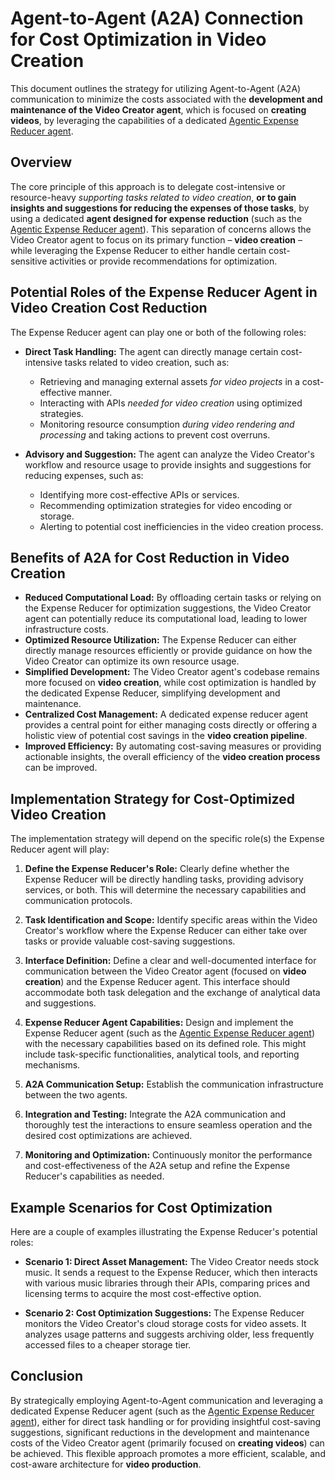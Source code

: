 # Agent-to-Agent (A2A) Connection for Cost Optimization in Video Creation

This document outlines the strategy for utilizing Agent-to-Agent (A2A) communication to minimize the costs associated with the **development and maintenance of the Video Creator agent**, which is focused on **creating videos**, by leveraging the capabilities of a dedicated [Agentic Expense Reducer agent](https://github.com/eeshvardasikcm/expense-reducer-using-adk).

## Overview

The core principle of this approach is to delegate cost-intensive or resource-heavy *supporting tasks related to video creation*, **or to gain insights and suggestions for reducing the expenses of those tasks**, by using a dedicated **agent designed for expense reduction** (such as the [Agentic Expense Reducer agent](https://github.com/eeshvardasikcm/expense-reducer-using-adk)). This separation of concerns allows the Video Creator agent to focus on its primary function – **video creation** – while leveraging the Expense Reducer to either handle certain cost-sensitive activities or provide recommendations for optimization.

## Potential Roles of the Expense Reducer Agent in Video Creation Cost Reduction

The Expense Reducer agent can play one or both of the following roles:

* **Direct Task Handling:** The agent can directly manage certain cost-intensive tasks related to video creation, such as:
    * Retrieving and managing external assets *for video projects* in a cost-effective manner.
    * Interacting with APIs *needed for video creation* using optimized strategies.
    * Monitoring resource consumption *during video rendering and processing* and taking actions to prevent cost overruns.

* **Advisory and Suggestion:** The agent can analyze the Video Creator's workflow and resource usage to provide insights and suggestions for reducing expenses, such as:
    * Identifying more cost-effective APIs or services.
    * Recommending optimization strategies for video encoding or storage.
    * Alerting to potential cost inefficiencies in the video creation process.

## Benefits of A2A for Cost Reduction in Video Creation

* **Reduced Computational Load:** By offloading certain tasks or relying on the Expense Reducer for optimization suggestions, the Video Creator agent can potentially reduce its computational load, leading to lower infrastructure costs.
* **Optimized Resource Utilization:** The Expense Reducer can either directly manage resources efficiently or provide guidance on how the Video Creator can optimize its own resource usage.
* **Simplified Development:** The Video Creator agent's codebase remains more focused on **video creation**, while cost optimization is handled by the dedicated Expense Reducer, simplifying development and maintenance.
* **Centralized Cost Management:** A dedicated expense reducer agent provides a central point for either managing costs directly or offering a holistic view of potential cost savings in the **video creation pipeline**.
* **Improved Efficiency:** By automating cost-saving measures or providing actionable insights, the overall efficiency of the **video creation process** can be improved.

## Implementation Strategy for Cost-Optimized Video Creation

The implementation strategy will depend on the specific role(s) the Expense Reducer agent will play:

1.  **Define the Expense Reducer's Role:** Clearly define whether the Expense Reducer will be directly handling tasks, providing advisory services, or both. This will determine the necessary capabilities and communication protocols.

2.  **Task Identification and Scope:** Identify specific areas within the Video Creator's workflow where the Expense Reducer can either take over tasks or provide valuable cost-saving suggestions.

3.  **Interface Definition:** Define a clear and well-documented interface for communication between the Video Creator agent (focused on **video creation**) and the Expense Reducer agent. This interface should accommodate both task delegation and the exchange of analytical data and suggestions.

4.  **Expense Reducer Agent Capabilities:** Design and implement the Expense Reducer agent (such as the [Agentic Expense Reducer agent](https://github.com/eeshvardasikcm/expense-reducer-using-adk)) with the necessary capabilities based on its defined role. This might include task-specific functionalities, analytical tools, and reporting mechanisms.

5.  **A2A Communication Setup:** Establish the communication infrastructure between the two agents.

6.  **Integration and Testing:** Integrate the A2A communication and thoroughly test the interactions to ensure seamless operation and the desired cost optimizations are achieved.

7.  **Monitoring and Optimization:** Continuously monitor the performance and cost-effectiveness of the A2A setup and refine the Expense Reducer's capabilities as needed.

## Example Scenarios for Cost Optimization

Here are a couple of examples illustrating the Expense Reducer's potential roles:

* **Scenario 1: Direct Asset Management:** The Video Creator needs stock music. It sends a request to the Expense Reducer, which then interacts with various music libraries through their APIs, comparing prices and licensing terms to acquire the most cost-effective option.

* **Scenario 2: Cost Optimization Suggestions:** The Expense Reducer monitors the Video Creator's cloud storage costs for video assets. It analyzes usage patterns and suggests archiving older, less frequently accessed files to a cheaper storage tier.

## Conclusion

By strategically employing Agent-to-Agent communication and leveraging a dedicated Expense Reducer agent (such as the [Agentic Expense Reducer agent](https://github.com/eeshvardasikcm/expense-reducer-using-adk)), either for direct task handling or for providing insightful cost-saving suggestions, significant reductions in the development and maintenance costs of the Video Creator agent (primarily focused on **creating videos**) can be achieved. This flexible approach promotes a more efficient, scalable, and cost-aware architecture for **video production**.
